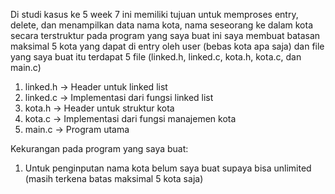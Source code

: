 Di studi kasus ke 5 week 7 ini memiliki tujuan untuk memproses entry, delete, dan menampilkan data nama kota, nama seseorang ke dalam kota secara terstruktur 
pada program yang saya buat ini saya membuat batasan maksimal 5 kota yang dapat di entry oleh user (bebas kota apa saja) dan file yang saya buat itu terdapat 5 file (linked.h, linked.c, kota.h, kota.c, dan main.c)
1. linked.h -> Header untuk linked list
2. linked.c -> Implementasi dari fungsi linked list
3. kota.h -> Header untuk struktur kota 
4. kota.c -> Implementasi dari fungsi manajemen kota
5. main.c -> Program utama

Kekurangan pada program yang saya buat:
1. Untuk penginputan nama kota belum saya buat supaya bisa unlimited (masih terkena batas maksimal 5 kota saja)
